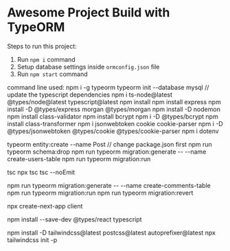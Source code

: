# Awesome Project Build with TypeORM

Steps to run this project:

1. Run `npm i` command
2. Setup database settings inside `ormconfig.json` file
3. Run `npm start` command

command line used:
npm i -g typeorm
typeorm init --database mysql
// update the typescript dependencies
npm i ts-node@latest @types/node@latest typescript@latest
npm install
npm install express
npm install -D @types/express morgan @types/morgan
npm install -D nodemon
npm install class-validator
npm install bcrypt
npm i -D @types/bcrypt
npm install class-transformer
npm i jsonwebtoken cookie cookie-parser
npm i -D @types/jsonwebtoken @types/cookie @types/cookie-parser
npm i dotenv

typeorm entity:create --name Post
// change package.json first
npm run typeorm schema:drop
npm run typeorm migration:generate -- --name create-users-table
npm run typeorm migration:run

tsc
npx tsc
tsc --noEmit

npm run typeorm migration:generate -- --name create-comments-table
npm run typeorm migration:run
npm run typeorm migration:revert

npx create-next-app client

npm install --save-dev @types/react typescript

npm install -D tailwindcss@latest postcss@latest autoprefixer@latest
npx tailwindcss init -p
